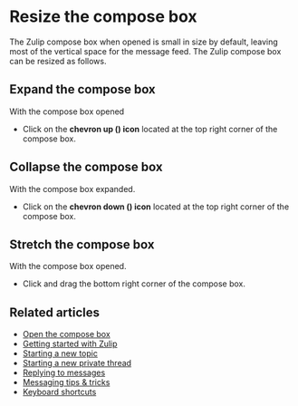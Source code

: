 # Resize the compose box

The Zulip compose box when opened is small in size by default, leaving most of the vertical
space for the message feed. The Zulip compose box can be resized as follows.

## Expand the compose box

With the compose box opened

* Click on the **chevron up (<i class="fa fa-chevron-up"></i>) icon** located at
  the top right corner of the compose box.

## Collapse the compose box

With the compose box expanded.

* Click on the **chevron down (<i class="fa fa-chevron-up"></i>) icon** located at
  the top right corner of the compose box.

## Stretch the compose box

With the compose box opened.

* Click and drag the bottom right corner of the compose box.



## Related articles

* [Open the compose box](/help/open-the-compose-box)
* [Getting started with Zulip](/help/getting-started-with-zulip)
* [Starting a new topic](/help/starting-a-new-topic)
* [Starting a new private thread](/help/starting-a-new-private-thread)
* [Replying to messages](/help/replying-to-messages)
* [Messaging tips & tricks](/help/messaging-tips)
* [Keyboard shortcuts](/help/keyboard-shortcuts)
